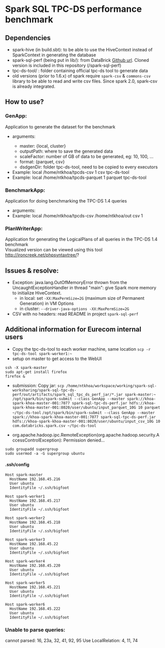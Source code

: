 # Spark SQL TPC-DS performance benchmark

## Dependencies
- spark-hive (in build.sbt): to be able to use the HiveContext instead of SparkContext in generating the database
- spark-sql-perf (being put in lib/): from DataBrick [Github url](https://github.com/databricks/spark-sql-perf). Cloned version is included in this repository (/spark-sql-perf)
- tpc-ds-tool/ : folder containing official tpc-ds tool to generate data
- old versions (prior to 1.6.x) of spark require `spark-csv` & `commons-csv` library to be able to read and write csv files. Since spark 2.0, spark-csv is already integrated.

## How to use?

### GenApp: 
Application to generate the dataset for the benchmark
- arguments: <master> <outputPath> <scaleFactor> <format> <dsdgenDir>
    + master: {local, cluster}
    + outputPath: where to save the generated data
    + scaleFactor: number of GB of data to be generated, eg: 10, 100, ...
    + format: {parquet, csv}
    + dsdgenDir: folder tpc-ds-tool, need to be copied to every executors
- Example: local /home/ntkhoa/tpcds-csv 1 csv tpc-ds-tool
- Example: local /home/ntkhoa/tpcds-parquet 1 parquet tpc-ds-tool
    
### BenchmarkApp: 
Application for doing benchmarking the TPC-DS 1.4 queries
- arguments: <master> <inputPath> <outputPath> <format> <iterations>
- Example: local /home/ntkhoa/tpcds-csv /home/ntkhoa/out csv 1

### PlanWriterApp:
Application for generating the LogicalPlans of all queries in the TPC-DS 1.4 benchmark  
Visualized version can be viewed using this tool http://ironcreek.net/phpsyntaxtree/?

## Issues & resolve:
- Exception: java.lang.OutOfMemoryError thrown from the UncaughtExceptionHandler in thread "main": give Spark more memory to initialize HiveContext.
    + in local: set `-XX:MaxPermSize=2G` (maximum size of Permanent Generation) in VM Options
    + in cluster: `--driver-java-options -XX:MaxPermSize=2G` 
- CSV with no headers: read README in project `spark-sql-perf`

## Additional information for Eurecom internal users
- Copy the tpc-ds-tool to each worker machine, same location
`scp -r tpc-ds-tool spark-worker1:~`
- setup on master to get access to the WebUI
```
ssh -X spark-master
sudo apt-get install firefox
firefox &
```
- submission: 
Copy jar: `scp /home/ntkhoa/workspace/working/spark-sql-worksharing/spark-sql-tpc-ds-perf/out/artifacts/spark_sql_tpc_ds_perf_jar/*.jar spark-master:~`
`/opt/spark/bin/spark-submit --class GenApp --master spark://khoa-spark-khoa-master-001:7077 spark-sql-tpc-ds-perf.jar hdfs://khoa-spark-khoa-master-001:8020/user/ubuntu/input_parquet_10G 10 parquet ~/tpc-ds-tool`
`/opt/spark/bin/spark-submit --class GenApp --master spark://khoa-spark-khoa-master-001:7077 spark-sql-tpc-ds-perf.jar hdfs://khoa-spark-khoa-master-001:8020/user/ubuntu/input_csv_10G 10 com.databricks.spark.csv ~/tpc-ds-tool`

- org.apache.hadoop.ipc.RemoteException(org.apache.hadoop.security.AccessControlException): Permission denied...
```
sudo groupadd supergroup
sudo usermod -a -G supergroup ubuntu
```

#### .ssh/config
```
Host spark-master
  HostName 192.168.45.216
  User ubuntu
  IdentityFile ~/.ssh/bigfoot

Host spark-worker1
  HostName 192.168.45.217
  User ubuntu
  IdentityFile ~/.ssh/bigfoot

Host spark-worker2
  HostName 192.168.45.218
  User ubuntu
  IdentityFile ~/.ssh/bigfoot

Host spark-worker3
  HostName 192.168.45.22
  User ubuntu
  IdentityFile ~/.ssh/bigfoot

Host spark-worker4
  HostName 192.168.45.220
  User ubuntu
  IdentityFile ~/.ssh/bigfoot

Host spark-worker5
  HostName 192.168.45.221
  User ubuntu
  IdentityFile ~/.ssh/bigfoot

Host spark-worker6
  HostName 192.168.45.222
  User ubuntu
  IdentityFile ~/.ssh/bigfoot
```

### Unable to parse queries:
cannot parsed: 16, 23a, 32, 41, 92, 95
Use LocalRelation: 4, 11, 74